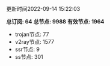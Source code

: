 更新时间2022-09-14 15:22:03

**总订阅: 64**
**总节点: 9988**
**有效节点: 1964**
- trojan节点: 77
- v2ray节点: 1577
- ssr节点: 9
- ss节点: 301
